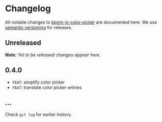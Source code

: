 # Changelog

All notable changes to [bpmn-js-color-picker](https://github.com/bpmn-io/bpmn-js-color-picker) are documented here. We use [semantic versioning](http://semver.org/) for releases.

## Unreleased

___Note:__ Yet to be released changes appear here._

## 0.4.0

* `FEAT`: simplify color picker
* `FEAT`: translate color picker entries

## ...

Check `git log` for earlier history.
